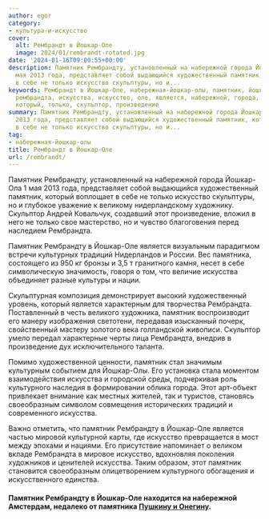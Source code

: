 ```yaml
---
author: egor
category:
- культура-и-искусство
cover:
  alt: Рембрандт в Йошкар-Оле
  image: 2024/01/rembrandt-rotated.jpg
date: '2024-01-16T09:00:55+00:00'
description: Памятник Рембрандту, установленный на набережной города Йошкар-Ола 1
  мая 2013 года, представляет собой выдающийся художественный памятник, который воплощает
  в себе не только искусство скульптуры, но и...
keywords: Рембрандт в Йошкар-Оле, набережная-йошкар-олы, памятник, йошкар, рембрандту,
  рембрандта, искусства, искусство, оле, является, набережной, города, художественный,
  который, только, скульптор, произведение
summary: Памятник Рембрандту, установленный на набережной города Йошкар-Ола 1 мая
  2013 года, представляет собой выдающийся художественный памятник, который воплощает
  в себе не только искусство скульптуры, но и...
tag:
- набережная-йошкар-олы
title: Рембрандт в Йошкар-Оле
url: /rembrandt/
---
```


Памятник Рембрандту, установленный на набережной города Йошкар-Ола 1 мая 2013 года, представляет собой выдающийся художественный памятник, который воплощает в себе не только искусство скульптуры, но и глубокое уважение к великому нидерландскому художнику. Скульптор Андрей Ковальчук, создавший этот произведение, вложил в него не только свое мастерство, но и чувство благоговения перед наследием Рембрандта.

Памятник Рембрандту в Йошкар-Оле является визуальным парадигмом встречи культурных традиций Нидерландов и России. Вес памятника, состоящего из 950 кг бронзы и 3,5 т гранитного камня, несет в себе символическую значимость, говоря о том, что величие искусства объединяет разные культуры и нации.

Скульптурная композиция демонстрирует высокий художественный уровень, который является характерным для творчества Рембрандта. Поставленный в честь великого художника, памятник воспроизводит его манеру изображения светотени, передавая изысканный почерк, свойственный мастеру золотого века голландской живописи. Скульптор умело передал характерные черты лица Рембрандта, внедрив в произведение дух исключительного таланта.

Помимо художественной ценности, памятник стал значимым культурным событием для Йошкар-Олы. Его установка стала моментом взаимодействия искусства и городской среды, подчеркивая роль культурного наследия в формировании облика города. Этот арт-объект привлекает внимание как местных жителей, так и туристов, становясь своеобразным символом совмещения исторических традиций и современного искусства.

Важно отметить, что памятник Рембрандту в Йошкар-Оле является частью мировой культурной карты, где искусство превращается в мост между эпохами и нациями. Его присутствие напоминает о великом вкладе Рембрандта в мировое искусство, вдохновляя поколения художников и ценителей искусства. Таким образом, этот памятник становится своеобразным олицетворением культурного обогащения и искусственного единства.

#### Памятник Рембрандту в Йошкар-Оле находится на набережной Амстердам, недалеко от памятника [Пушкину и Онегину](/pushkin-i-onegin/).